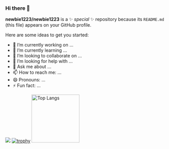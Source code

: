 ### Hi there 👋

**newbie1223/newbie1223** is a ✨ _special_ ✨ repository because its `README.md` (this file) appears on your GitHub profile.

Here are some ideas to get you started:

- 🔭 I’m currently working on ...
- 🌱 I’m currently learning ...
- 👯 I’m looking to collaborate on ...
- 🤔 I’m looking for help with ...
- 💬 Ask me about ...
- 📫 How to reach me: ...
- 😄 Pronouns: ...
- ⚡ Fun fact: ...

![](https://github-profile-summary-cards.vercel.app/api/cards/profile-details?username=newbie1223&theme=2077)
[![trophy](https://github-profile-trophy.vercel.app/?username=newbie1223&theme=onedark)](https://github-profile-trophy.vercel.app/?username=newbie1223&theme=tokyonight)
<img alt="Top Langs" height="150px" src="https://github-readme-stats.vercel.app/api/top-langs/?username=newbie1223&layout=compact&count_private=true&show_icons=true&theme=tokyonight" />

